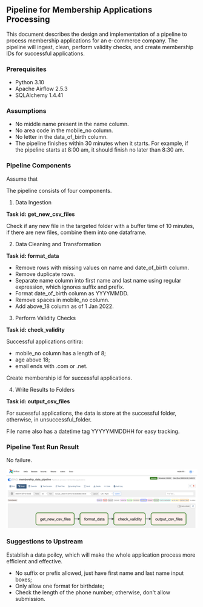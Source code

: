 ## Pipeline for Membership Applications Processing

This document describes the design and implementation of a pipeline to process membership applications for an e-commerce company. 
The pipeline will ingest, clean, perform validity checks, and create membership IDs for successful applications.

### Prerequisites
- Python 3.10
- Apache Airflow 2.5.3
- SQLAlchemy 1.4.41

### Assumptions
- No middle name present in the name column.
- No area code in the mobile_no column.
- No letter in the data_of_birth column.
- The pipeline finishes within 30 minutes when it starts.
For example, if the pipeline starts at 8:00 am, it should finish no later than 8:30 am.

### Pipeline Components

Assume that 

The pipeline consists of four components.

1. Data Ingestion

  **Task id: get_new_csv_files**
  
  Check if any new file in the targeted folder with a buffer time of 10 minutes, if there are new files, combine them into one dataframe.

2. Data Cleaning and Transformation

  **Task id: format_data**
  
* Remove rows with missing values on name and date_of_birth column.
* Remove duplicate rows.
* Separate name column into first name and last name using regular expression, which ignores suffix and prefix.
* Format date_of_birth column as YYYYMMDD.
* Remove spaces in mobile_no column.
* Add above_18 column as of 1 Jan 2022.

3. Perform Validity Checks

  **Task id: check_validity**
  
Successful applications critira: 

* mobile_no column has a length of 8;
* age above 18;
* email ends with .com or .net.

Create membership id for successful applications.

4. Write Results to Folders

  **Task id: output_csv_files**
  
  For sucessful applications, the data is store at the successful folder, otherwise, in unsuccessful_folder.
  
  File name also has a datetime tag YYYYYMMDDHH for easy tracking.


### Pipeline Test Run Result

No failure.

![result image](./images/run_result.png)


### Suggestions to Upstream

Establish a data poilcy, which will make the whole application process more efficient and effective.

* No suffix or prefix allowed, just have first name and last name input boxes;
* Only allow one format for birthdate;
* Check the length of the phone number; otherwise, don't allow submission.
